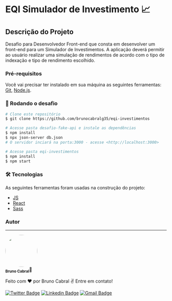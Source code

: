 # EQI Simulador de Investimento 📈

## Descrição do Projeto
Desafio para Desenvolvedor Front-end que consta em desenvolver um front-end para um Simulador de Investimentos. A aplicação deverá permitir ao usuário realizar uma simulação de rendimentos de acordo com o tipo de indexação e tipo de rendimento escolhido.

### Pré-requisitos

Você vai precisar ter instalado em sua máquina as seguintes ferramentas:
[Git](https://git-scm.com), [Node.js](https://nodejs.org/en/). 

### 🎲 Rodando o desafio

```bash
# Clone este repositório
$ git clone https://github.com/brunocabralg35/eqi-investimentos

# Acesse pasta desafio-fake-api e instale as dependências
$ npm install
$ npx json-server db.json
# O servidor inciará na porta:3000 - acesse <http://localhost:3000>

# Acesse pasta eqi-investimentos
$ npm install
$ npm start
```

### 🛠 Tecnologias

As seguintes ferramentas foram usadas na construção do projeto:

- [JS](https://www.javascript.com/)
- [React](https://pt-br.reactjs.org/)
- [Sass](https://sass-lang.com/)

### Autor
---

 <img style="border-radius: 50%;" src="https://avatars.githubusercontent.com/u/80435872?v=4" width="100px;" alt=""/>
 <br />
 <sub><b>Bruno Cabral</b></sub>🚀

Feito com ❤️ por Bruno Cabral ✌️ Entre em contato!

[![Twitter Badge](https://img.shields.io/badge/-@brunocabral035-1ca0f1?style=flat-square&labelColor=1ca0f1&logo=twitter&logoColor=white&link=https://twitter.com/brunocabral035)](https://twitter.com/brunocabral035) [![Linkedin Badge](https://img.shields.io/badge/-Bruno-blue?style=flat-square&logo=Linkedin&logoColor=white&link=https://www.linkedin.com/in/bruunocabral/)](https://www.linkedin.com/in/bruunocabral/) 
[![Gmail Badge](https://img.shields.io/badge/-brunocabral035@gmail.com-c14438?style=flat-square&logo=Gmail&logoColor=white&link=mailto:brunocabral035@gmail.com)](mailto:brunocabral035@gmail.com)
